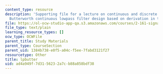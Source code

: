 ```yaml
---
content_type: resource
description: 'Supporting file for a lecture on continuous and discrete signal processing:
  Butterworth continuous lowpass filter design based on derivation in the class notes.'
file: https://ol-ocw-studio-app-qa.s3.amazonaws.com/courses/2-161-signal-processing-continuous-and-discrete-fall-2008/ad4a949f7d3156232a7cb88a858bdf38_lpbutter.m
file_type: text/plain
learning_resource_types: []
ocw_type: OCWFile
parent_title: Study Materials
parent_type: CourseSection
parent_uid: 1384b738-e0f5-a04c-f5ee-7fabd3121f27
resourcetype: Other
title: lpbutter
uid: ad4a949f-7d31-5623-2a7c-b88a858bdf38
---
```

